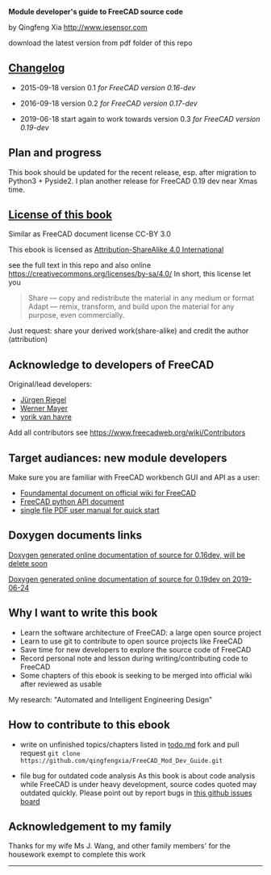 **Module developer's guide to FreeCAD source code**

by Qingfeng Xia
http://www.iesensor.com

download the latest version from pdf folder of this repo

## [Changelog](./changelog.md)
- 2015-09-18 version 0.1 *for FreeCAD version 0.16-dev*

- 2016-09-18 version 0.2 *for FreeCAD version 0.17-dev*

- 2019-06-18 start again to work towards version 0.3 *for FreeCAD version 0.19-dev*

## Plan and progress

This book should be updated for the recent release, esp. after migration to Python3 + Pyside2. I plan another release for FreeCAD 0.19 dev near Xmas time.

## [License of this book](http://creativecommons.org/licenses/sa/4.0/)

Similar as FreeCAD document license CC-BY 3.0

This ebook is licensed as [Attribution-ShareAlike 4.0 International](https://creativecommons.org/licenses/by-sa/4.0/)

see the full  text in this repo and also online  <https://creativecommons.org/licenses/by-sa/4.0/>
In short, this license let you 
> Share — copy and redistribute the material in any medium or format
> Adapt — remix, transform, and build upon the material for any purpose, even commercially. 

Just request: share your derived work(share-alike) and credit the author (attribution)

## Acknowledge to developers of FreeCAD

Original/lead developers:

- [Jürgen Riegel](http://juergen-riegel.net/)
- [Werner Mayer]()
- [yorik van havre](https://www.facebook.com/yorikvanhavre)

Add all contributors see <https://www.freecadweb.org/wiki/Contributors>

## Target audiances: new module developers

Make sure you are familiar with FreeCAD workbench GUI and API as a user:

- [Foundamental document on official wiki for FreeCAD](https://www.freecadweb.org/wiki/)
- [FreeCAD python API document](https://www.freecadweb.org/api/)
- [single file PDF user manual for quick start](http://sourceforge.net/projects/free-cad/files/FreeCAD%20Documentation/)

## Doxygen documents links

[Doxygen generated online documentation of source  for 0.16dev, will be delete soon](https://www.iesensor.com/FreeCADDoc/0.16-dev/)

[Doxygen generated online documentation of source  for 0.19dev on 2019-06-24](https://www.iesensor.com/FreeCADDoc/0.19/modules.html)

## Why I want to write this book

- Learn the software architecture of FreeCAD: a large open source project
- Learn to use git to contribute to open source projects like FreeCAD
- Save time for new developers to explore the source code of FreeCAD
- Record personal note and lesson during writing/contributing code to FreeCAD
- Some chapters of this ebook is seeking to be merged into official wiki after reviewed as usable

My research: "Automated and Intelligent Engineering Design"

## How to contribute to this ebook

- write on unfinished topics/chapters listed in [todo.md](./todo.md)
  fork and pull request `git clone https://github.com/qingfengxia/FreeCAD_Mod_Dev_Guide.git`

- file bug for outdated code analysis
  As this book is about code analysis while FreeCAD is under heavy development, source codes quoted may outdated quickly.
  Please point out by report bugs in [ this github issues board](https://github.com/qingfengxia/FreeCAD_Mod_Dev_Guide/issues)

## Acknowledgement to my family

Thanks for my wife Ms J. Wang, and other family members' for the housework exempt to complete this work

****************************************************
